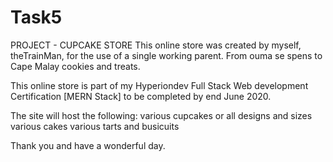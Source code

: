 # Task5
PROJECT - CUPCAKE STORE
This online store was created by myself, theTrainMan, for the use of a single working parent.
From ouma se spens to Cape Malay cookies and treats.

This online store is part of my Hyperiondev Full Stack Web development Certification [MERN Stack] to be completed by end June 2020.

The site will host the following:
  various cupcakes or all designs and sizes
  various cakes 
  various tarts and busicuits

Thank you and have a wonderful day.


